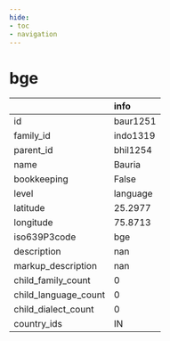 ```yaml
---
hide:
- toc
- navigation
---
```

# bge
|                      | info     |
|:---------------------|:---------|
| id                   | baur1251 |
| family_id            | indo1319 |
| parent_id            | bhil1254 |
| name                 | Bauria   |
| bookkeeping          | False    |
| level                | language |
| latitude             | 25.2977  |
| longitude            | 75.8713  |
| iso639P3code         | bge      |
| description          | nan      |
| markup_description   | nan      |
| child_family_count   | 0        |
| child_language_count | 0        |
| child_dialect_count  | 0        |
| country_ids          | IN       |